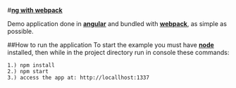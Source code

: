 #[**ng with webpack**](https://dreiv.github.io/ng-webpack/)

Demo application done in  [**angular**](https://angular.io/) and bundled with  [**webpack**](https://webpack.github.io/), as simple as possible.

##How to run the application
To start the example you must have [**node**](https://nodejs.org/en/download/) installed, then while in the project directory run in console these commands:

    1.) npm install
    2.) npm start
    3.) access the app at: http://locallhost:1337

